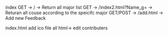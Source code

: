index
    GET -> / -> Return all major list
    GET -> /index2.html?Name_g= -> Returan all couse according to the speicifc major
    GET/POST -> /add.html -> Add new Feedback

index.html
    add ico file
    all html-> edit contributers
